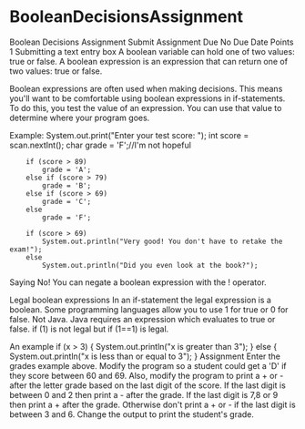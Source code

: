 # BooleanDecisionsAssignment
Boolean Decisions Assignment
Submit Assignment
Due No Due Date  Points 1  Submitting a text entry box
A boolean variable can hold one of two values: true or false. A boolean expression is an expression that can return one of two values: true or false.

Boolean expressions are often used when making decisions. This means you'll want to be comfortable using boolean expressions in if-statements. To do this, you test the value of an expression. You can use that value to determine where your program goes.

Example:
                System.out.print("Enter your test score: ");
		int score = scan.nextInt();
		char grade = 'F';//I'm not hopeful

		if (score > 89)
		    grade = 'A';
		else if (score > 79)
		    grade = 'B';
		else if (score > 69)
		    grade = 'C';
		else 
		    grade = 'F';

		if (score > 69)
		    System.out.println("Very good! You don't have to retake the exam!");
		else
		    System.out.println("Did you even look at the book?");
 

Saying No!
You can negate a boolean expression with the ! operator.

Legal boolean expressions
In an if-statement the legal expression is a boolean. Some programming languages allow you to use 1 for true or 0 for false. Not Java. Java requires an expression which evaluates to true or false. if (1) is not legal but if (1==1) is legal.

An example
if (x > 3) { 
   System.out.println("x is greater than 3"); 
} else { 
   System.out.println("x is less than or equal to 3"); 
}
Assignment
Enter the grades example above. Modify the program so a student could get a 'D' if they score between 60 and 69. Also, modify the program to print a + or - after the letter grade based on the last digit of the score. If the last digit is between 0 and 2 then print a - after the grade. If the last digit is 7,8 or 9 then print a + after the grade. Otherwise don't print a + or - if the last digit is between 3 and 6. Change the output to print the student's grade.
